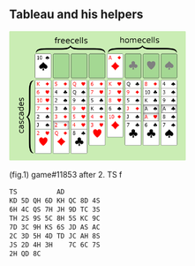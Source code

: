 ## Tableau and his helpers

<img src='i/layout.png'>

(fig.1) game#11853 after 2. TS f

```
TS          AD          
KD 5D QH 6D KH QC 8D 4S 
6H 4C QS 7H JH 9D TC 3S 
TH 2S 9S 5C 8H 5S KC 9C 
7D 3C 9H KS 6S JD AS AC 
2C 3D 5H 4D TD JC AH 8S 
JS 2D 4H 3H    7C 6C 7S 
2H QD 8C 
```

